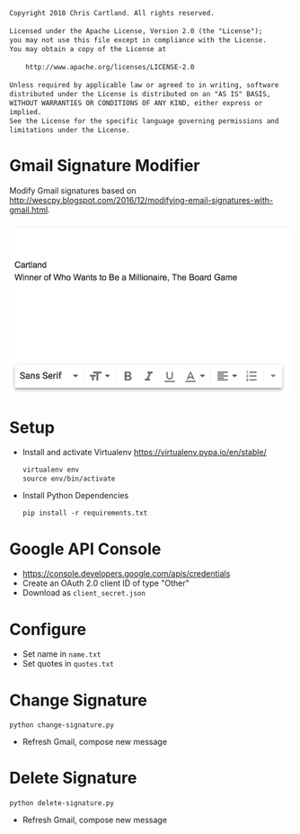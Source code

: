
    Copyright 2018 Chris Cartland. All rights reserved.

    Licensed under the Apache License, Version 2.0 (the "License");
    you may not use this file except in compliance with the License.
    You may obtain a copy of the License at

        http://www.apache.org/licenses/LICENSE-2.0

    Unless required by applicable law or agreed to in writing, software
    distributed under the License is distributed on an "AS IS" BASIS,
    WITHOUT WARRANTIES OR CONDITIONS OF ANY KIND, either express or implied.
    See the License for the specific language governing permissions and
    limitations under the License.

# Gmail Signature Modifier

Modify Gmail signatures based on http://wescpy.blogspot.com/2016/12/modifying-email-signatures-with-gmail.html.

![Gmail Signature Example](gmail-signature-example.png "Winner of Who Wants to Be a Millionaire, The Board Game")

# Setup

* Install and activate Virtualenv https://virtualenv.pypa.io/en/stable/

      virtualenv env
      source env/bin/activate

* Install Python Dependencies

      pip install -r requirements.txt

# Google API Console

* https://console.developers.google.com/apis/credentials
* Create an OAuth 2.0 client ID of type "Other"
* Download as `client_secret.json`

# Configure

* Set name in `name.txt`
* Set quotes in `quotes.txt`

# Change Signature

    python change-signature.py

* Refresh Gmail, compose new message

# Delete Signature

    python delete-signature.py

* Refresh Gmail, compose new message

